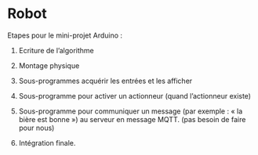 # Robot

Etapes pour le mini-projet Arduino :

1.	Ecriture de l’algorithme 

2.	Montage physique

3.	Sous-programmes acquérir les entrées et les afficher 

4.	Sous-programme pour activer un actionneur (quand l’actionneur existe)


5.	Sous-programme pour communiquer un message (par exemple : « la bière est bonne ») au serveur en message MQTT.  (pas besoin de faire pour nous)

6.	Intégration finale.
